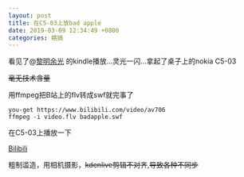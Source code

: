 ```yaml
---
layout: post
title: 在C5-03上放bad apple
date: 2019-03-09 12:34:49 +0800
categories: 瞎搞
---
```

看见了@[黎明余光](https://blog.lim-light.com) 的kindle播放...灵光一闪...拿起了桌子上的nokia C5-03

~~毫无技术含量~~

用ffmpeg把B站上的flv转成swf就完事了

```
you-get https://www.bilibili.com/video/av706
ffmpeg -i video.flv badapple.swf
```

在C5-03上播放一下

[Bilibili](https://www.bilibili.com/video/av45734266)

粗制滥造，用相机摄影，~~kdenlive剪辑不对齐~~,~~导致各种不同步~~